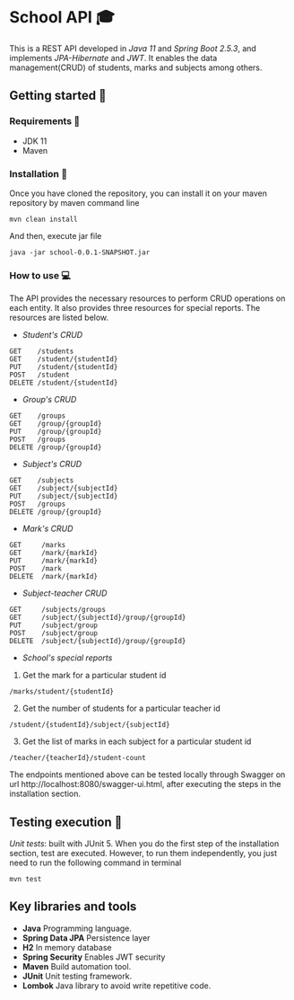 # School API :mortar_board:

This is a REST API developed in *Java 11* and *Spring Boot 2.5.3*, and implements *JPA-Hibernate* and *JWT*. It 
enables the data management(CRUD) of students, marks and subjects among others.

## Getting started :rocket:

### Requirements :memo:
* JDK 11
* Maven

### Installation :wrench:

Once you have cloned the repository, you can install it on your maven repository by maven command line

```
mvn clean install
```

And then, execute jar file
```
java -jar school-0.0.1-SNAPSHOT.jar
```

### How to use :computer:

The API provides the necessary resources to perform CRUD operations on each entity. It also provides three resources 
for special reports. The resources are listed below.

* *Student's CRUD*
```
GET    /students
GET    /student/{studentId}
PUT    /student/{studentId}
POST   /student
DELETE /student/{studentId}
```
* *Group's CRUD*
```
GET    /groups
GET    /group/{groupId}
PUT    /group/{groupId}
POST   /groups
DELETE /group/{groupId}
```
* *Subject's CRUD*
```
GET    /subjects
GET    /subject/{subjectId}
PUT    /subject/{subjectId}
POST   /groups
DELETE /group/{groupId}
```
* *Mark's CRUD*
```
GET     /marks
GET     /mark/{markId}
PUT     /mark/{markId}
POST    /mark
DELETE  /mark/{markId}
```
* *Subject-teacher CRUD*
```
GET     /subjects/groups
GET     /subject/{subjectId}/group/{groupId}
PUT     /subject/group
POST    /subject/group
DELETE  /subject/{subjectId}/group/{groupId}
```
* *School's special reports*
1. Get the mark for a particular student id
```
/marks/student/{studentId}
```
2. Get the number of students for a particular teacher id
```
/student/{studentId}/subject/{subjectId}
```
3. Get the list of marks in each subject for a particular student id
```
/teacher/{teacherId}/student-count
```
The endpoints mentioned above can be tested locally through Swagger on url http://localhost:8080/swagger-ui.html, 
after executing the steps in the installation section.

## Testing execution :satellite:

*Unit tests*: built with JUnit 5. When you do the first step of the installation section, test are executed. However, to run them independently, you just need to run the following command in terminal
```
mvn test
```
## Key libraries and tools

-   **Java** Programming language.
-   **Spring Data JPA** Persistence layer
-   **H2** In memory database
-   **Spring Security** Enables JWT security
-   **Maven** Build automation tool.
-   **JUnit** Unit testing framework.
-   **Lombok** Java library to avoid write repetitive code.